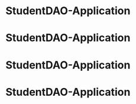 # StudentDAO-Application
# StudentDAO-Application
# StudentDAO-Application
# StudentDAO-Application
